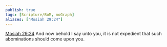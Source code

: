 ```yaml
---
publish: true
tags: [Scripture/BoM, noGraph]
aliases: ["Mosiah 29:24"]
---
```

[Mosiah 29:24](https://churchofjesuschrist.org/study/scriptures/bofm/mosiah/29?lang=eng&id=p24#p24) And now behold I say unto you, it is not expedient that such abominations should come upon you.
